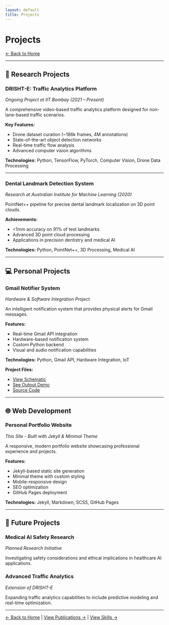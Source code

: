 ```yaml
---
layout: default
title: Projects
---
```


# Projects

[← Back to Home](/)

---

## 🔬 Research Projects

### DRISHT-E: Traffic Analytics Platform
*Ongoing Project at IIT Bombay (2021 – Present)*

A comprehensive video-based traffic analytics platform designed for non-lane-based traffic scenarios.

**Key Features:**
- Drone dataset curation (~186k frames, 4M annotations)
- State-of-the-art object detection networks
- Real-time traffic flow analysis
- Advanced computer vision algorithms

**Technologies:** Python, TensorFlow, PyTorch, Computer Vision, Drone Data Processing

---

### Dental Landmark Detection System
*Research at Australian Institute for Machine Learning (2020)*

PointNet++ pipeline for precise dental landmark localization on 3D point clouds.

**Achievements:**
- <1mm accuracy on 91% of test landmarks
- Advanced 3D point cloud processing
- Applications in precision dentistry and medical AI

**Technologies:** Python, PointNet++, 3D Processing, Medical AI

---

## 💻 Personal Projects

### Gmail Notifier System
*Hardware & Software Integration Project*

An intelligent notification system that provides physical alerts for Gmail messages.

**Features:**
- Real-time Gmail API integration
- Hardware-based notification system
- Custom Python backend
- Visual and audio notification capabilities

**Technologies:** Python, Gmail API, Hardware Integration, IoT

**Project Files:**
- [View Schematic](Gmail_Notifier/Schematic.jpg)
- [See Output Demo](Gmail_Notifier/Output_1.jpg)
- [Source Code](Gmail_Notifier/main.py)

---

## 🌐 Web Development

### Personal Portfolio Website
*This Site - Built with Jekyll & Minimal Theme*

A responsive, modern portfolio website showcasing professional experience and projects.

**Features:**
- Jekyll-based static site generation
- Minimal theme with custom styling
- Mobile-responsive design
- SEO optimization
- GitHub Pages deployment

**Technologies:** Jekyll, Markdown, SCSS, GitHub Pages

---

## 🔮 Future Projects

### Medical AI Safety Research
*Planned Research Initiative*

Investigating safety considerations and ethical implications in healthcare AI applications.

### Advanced Traffic Analytics
*Extension of DRISHT-E*

Expanding traffic analytics capabilities to include predictive modeling and real-time optimization.

---

[← Back to Home](/) | [View Publications →](/publications) | [View Skills →](/skills)

